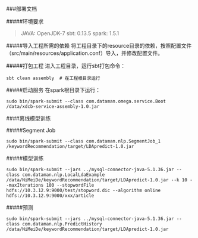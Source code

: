 ###部署文档

#####环境要求
> JAVA: OpenJDK-7
> sbt: 0.13.5
> spark: 1.5.1

#####导入工程所需的依赖
将工程目录下的resource目录的依赖，按照配置文件（src/main/resources/application.conf）导入，并修改配置文件。

#####打包工程
进入工程目录，运行sbt打包命令：
```shell
sbt clean assembly  # 在工程根目录运行
```

#####启动服务
在spark根目录下运行：
```shell
sudo bin/spark-submit --class com.dataman.omega.service.Boot /data/xdcb-service-assembly-1.0.jar
```

####离线模型训练

#####Segment Job
```shell
sudo bin/spark-submit --class com.dataman.nlp.SegmentJob_1 /keywordRecommendation/target/LDApredict-1.0.jar 
```
#####模型训练
```shell
sudo bin/spark-submit --jars ../mysql-connector-java-5.1.36.jar --class com.dataman.nlp.LocalLdaExample /data/NiMeiDe/keywordRecommendation/target/LDApredict-1.0.jar --k 10 --maxIterations 100 --stopwordFile hdfs://10.3.12.9:9000/test/stopword.dic --algorithm online hdfs://10.3.12.9:9000/xxx/article
```

#####预测
```shell
sudo bin/spark-submit --jars ../mysql-connector-java-5.1.36.jar --class com.dataman.nlp.PredictHistory /data/NiMeiDe/keywordRecommendation/target/LDApredict-1.0.jar
```

